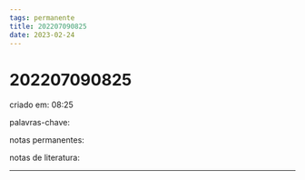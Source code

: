 ```yaml
---
tags: permanente
title: 202207090825
date: 2023-02-24
---
```


# 202207090825

criado em: 08:25

palavras-chave:

notas permanentes:

notas de literatura:

---
